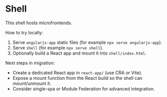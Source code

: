 # Shell

This shell hosts microfrontends.

How to try locally:
1. Serve `angularjs-app` static files (for example `npx serve angularjs-app`).
2. Serve `shell` (for example `npx serve shell`).
3. Optionally build a React app and mount it into `shell/index.html`.

Next steps in migration:
- Create a dedicated React app in `react-app/` (use CRA or Vite).
- Expose a mount function from the React build so the shell can mount/unmount it.
- Consider single-spa or Module Federation for advanced integration.
